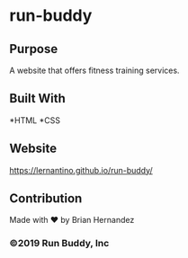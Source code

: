 # run-buddy

## Purpose 
A website that offers fitness training services. 

## Built With 
*HTML
*CSS

## Website 
https://lernantino.github.io/run-buddy/

## Contribution
Made with ❤️ by Brian Hernandez

### ©️2019 Run Buddy, Inc 
